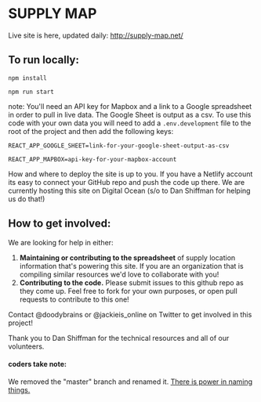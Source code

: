 # SUPPLY MAP

Live site is here, updated daily: http://supply-map.net/

## To run locally:

`npm install`

`npm run start`

note: You'll need an API key for Mapbox and a link to a Google spreadsheet in order to pull in live data. The Google Sheet is output as a csv. To use this code with your own data you will need to add a `.env.development` file to the root of the project and then add the following keys:

```
REACT_APP_GOOGLE_SHEET=link-for-your-google-sheet-output-as-csv

REACT_APP_MAPBOX=api-key-for-your-mapbox-account
```

How and where to deploy the site is up to you. If you have a Netlify account its easy to connect your GitHub repo and push the code up there. We are currently hosting this site on Digital Ocean (s/o to Dan Shiffman for helping us do that!)

## How to get involved:

We are looking for help in either:
1. __Maintaining or contributing to the spreadsheet__ of supply location information that's powering this site. If you are an organization that is compiling similar resources we'd love to collaborate with you!
2. __Contributing to the code.__ Please submit issues to this github repo as they come up. Feel free to fork for your own purposes, or open pull requests to contribute to this one!

Contact @doodybrains or @jackieis_online on Twitter to get involved in this project!

Thank you to Dan Shiffman for the technical resources and all of our volunteers.


#### coders take note:

We removed the "master" branch and renamed it. [There is power in naming things.](https://listen.datasociety.net/episodes/race-after-technology/transcript)
